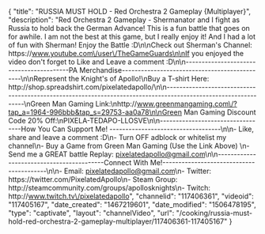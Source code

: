 {
    "title": "RUSSIA MUST HOLD - Red Orchestra 2 Gameplay {Multiplayer}",
    "description": "Red Orchestra 2 Gameplay - Shermanator and I fight as Russia to hold back the German Advance!  This is a fun battle that goes on for awhile.  I am not the best at this game, but I really enjoy it!  And I had a lot of fun with Sherman!  Enjoy the Battle :D\n\nCheck out Sherman's Channel: https:\/\/www.youtube.com\/user\/TheGameGuards\n\nIf you enjoyed the video don't forget to Like and Leave a comment :D\n\n-----------------------------------------PA Merchandise----------------------------------------------\n\nRepresent the Knight's of Apollo!\nBuy a T-shirt Here: http:\/\/shop.spreadshirt.com\/pixelatedapollo\/\n\n---------------------------------------------------------------------------------------------------------------\nGreen Man Gaming Link:\nhttp:\/\/www.greenmangaming.com\/?tap_a=1964-996bbb&tap_s=29753-aa0a78\n\nGreen Man Gaming Discount Code 20% Off:\nPIXELA-TEDAPO-LLOSVE\n\n----------------------------------How You Can Support Me! -----------------------------------\n\n- Like, share and leave a comment :D\n- Turn OFF adblock or whitelist my channel\n- Buy a Game from Green Man Gaming (Use the Link Above) \n- Send me a GREAT battle Replay: pixelatedapollo@gmail.com\n\n------------------------------------------Connect With Me!-----------------------------------------\n\n- Email: pixelatedapollo@gmail.com\n- Twitter: https:\/\/twitter.com\/PixelatedApollo\n- Steam Group:  http:\/\/steamcommunity.com\/groups\/apollosknights\n- Twitch: http:\/\/www.twitch.tv\/pixelatedapollo",
    "channelid": "117406361",
    "videoid": "117405167",
    "date_created": "1467219601",
    "date_modified": "1506478195",
    "type": "captivate",
    "layout": "channelVideo",
    "url": "\/cooking\/russia-must-hold-red-orchestra-2-gameplay-multiplayer\/117406361-117405167"
}
